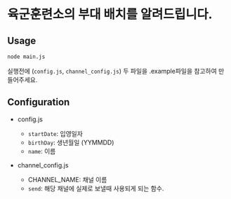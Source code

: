 # 육군훈련소의 부대 배치를 알려드립니다.

## Usage

```sh
node main.js
```

실행전에 (`config.js`, `channel_config.js`) 두 파일을 .example파일을 참고하여 만들어주세요.

## Configuration

- config.js
    - `startDate`: 입영일자
    - `birthDay`: 생년월일 (YYMMDD)
    - `name`: 이름

- channel_config.js
    - CHANNEL_NAME: 채널 이름
    - `send`: 해당 채널에 실제로 보낼때 사용되게 되는 함수.
    
    